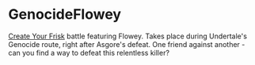 # GenocideFlowey

[Create Your Frisk](https://github.com/RhenaudTheLukark/CreateYourFrisk) battle featuring Flowey.
Takes place during Undertale's Genocide route, right after Asgore's defeat.
One friend against another - can you find a way to defeat this relentless killer?